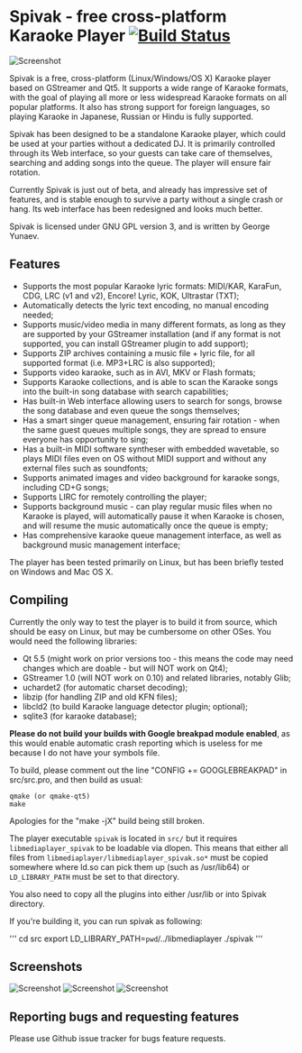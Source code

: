 # Spivak - free cross-platform Karaoke Player [![Build Status](https://travis-ci.org/gyunaev/spivak.svg?branch=master)](https://travis-ci.org/gyunaev/spivak)

![Screenshot](https://github.com/gyunaev/spivak/raw/packaging/screenshot2.png "Screenshot")

Spivak is a free, cross-platform (Linux/Windows/OS X) Karaoke player based on GStreamer and Qt5. It supports a wide range of Karaoke formats, with the goal of playing all more or less widespread Karaoke formats on all popular platforms. It also has strong support for foreign languages, so playing Karaoke in Japanese, Russian or Hindu is fully supported.

Spivak has been designed to be a standalone Karaoke player, which could be used at your parties without a dedicated DJ. It is primarily controlled through its Web interface, so your guests can take care of themselves, searching and adding songs into the queue. The player will ensure fair rotation.

Currently Spivak is just out of beta, and already has impressive set of features, and is stable enough to survive a party without a single crash or hang. Its web interface has been redesigned and looks much better.

Spivak is licensed under GNU GPL version 3, and is written by George Yunaev.

## Features

- Supports the most popular Karaoke lyric formats: MIDI/KAR, KaraFun, CDG, LRC (v1 and v2), Encore! Lyric, KOK, Ultrastar (TXT);
- Automatically detects the lyric text encoding, no manual encoding needed;
- Supports music/video media in many different formats, as long as they are supported by your GStreamer installation (and if any format is not supported, you can install GStreamer plugin to add support);
- Supports ZIP archives containing a music file + lyric file, for all supported format (i.e. MP3+LRC is also supported);
- Supports video karaoke, such as in AVI, MKV or Flash formats;
- Supports Karaoke collections, and is able to scan the Karaoke songs into the built-in song database with search capabilities;
- Has built-in Web interface allowing users to search for songs, browse the song database and even queue the songs themselves;
- Has a smart singer queue management, ensuring fair rotation - when the same guest queues multiple songs, they are spread to ensure everyone has opportunity to sing;
- Has a built-in MIDI software syntheser with embedded wavetable, so plays MIDI files even on OS without MIDI support and without any external files such as soundfonts;
- Supports animated images and video background for karaoke songs, including CD+G songs;
- Supports LIRC for remotely controlling the player;
- Supports background music - can play regular music files when no Karaoke is played, will automatically pause it when Karaoke is chosen, and will resume the music automatically once the queue is empty;
- Has comprehensive karaoke queue management interface, as well as background music management interface;

The player has been tested primarily on Linux, but has been briefly tested on Windows and Mac OS X.

## Compiling

Currently the only way to test the player is to build it from source, which should be easy on Linux, but may be cumbersome on other OSes. You would need the following libraries:

- Qt 5.5 (might work on prior versions too - this means the code may need changes which are doable - but will NOT work on Qt4);
- GStreamer 1.0 (will NOT work on 0.10) and related libraries, notably Glib;
- uchardet2 (for automatic charset decoding);
- libzip (for handling ZIP and old KFN files);
- libcld2 (to build Karaoke language detector plugin; optional);
- sqlite3 (for karaoke database);

**Please do not build your builds with Google breakpad module enabled**, as this would enable automatic crash reporting which is useless for me because I do not have your symbols file.

To build, please comment out the line "CONFIG += GOOGLEBREAKPAD" in src/src.pro, and then build as usual:

    qmake (or qmake-qt5)
    make
    
Apologies for the "make -jX" build being still broken.

The player executable `spivak` is located in `src/` but it requires `libmediaplayer_spivak` to be loadable via dlopen. This means that either all files from `libmediaplayer/libmediaplayer_spivak.so*` must be copied somewhere where ld.so can pick them up (such as /usr/lib64) or `LD_LIBRARY_PATH` must be set to that directory.

You also need to copy all the plugins into either /usr/lib or into Spivak directory.

If you're building it, you can run spivak as following:

'''
cd src
export LD_LIBRARY_PATH=`pwd`/../libmediaplayer
./spivak
'''

## Screenshots

![Screenshot](https://github.com/gyunaev/spivak/raw/packaging/screenshot1.png "Screenshot")
![Screenshot](https://github.com/gyunaev/spivak/raw/packaging/screenshot2.png "Screenshot")
![Screenshot](https://github.com/gyunaev/spivak/raw/packaging/screenshot3.png "Screenshot")


## Reporting bugs and requesting features

Please use Github issue tracker for bugs feature requests.

